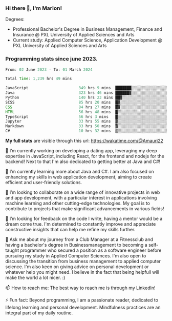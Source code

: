 
### Hi there 👋, I'm Marlon!

Degrees: 
- Professional Bachelor's Degree in Business Management, Finance and Insurance @ PXL University of Applied Sciences and Arts
- Current study: Applied Computer Science, Application Development @ PXL University of Applied Sciences and Arts

### Programming stats since june 2023.
<!--START_SECTION:waka-->

```java
From: 02 June 2023 - To: 01 March 2024

Total Time: 1,239 hrs 49 mins

JavaScript                      349 hrs 9 mins  ███████░░░░░░░░░░░░░░░░░░   28.10 %
Java                            323 hrs 46 mins ██████▓░░░░░░░░░░░░░░░░░░   26.05 %
Python                          140 hrs 23 mins ██▓░░░░░░░░░░░░░░░░░░░░░░   11.30 %
SCSS                            85 hrs 20 mins  █▓░░░░░░░░░░░░░░░░░░░░░░░   06.87 %
CSS                             84 hrs 27 mins  █▓░░░░░░░░░░░░░░░░░░░░░░░   06.80 %
HTML                            56 hrs 48 mins  █░░░░░░░░░░░░░░░░░░░░░░░░   04.57 %
TypeScript                      56 hrs 3 mins   █░░░░░░░░░░░░░░░░░░░░░░░░   04.51 %
Jupyter                         33 hrs 55 mins  ▓░░░░░░░░░░░░░░░░░░░░░░░░   02.73 %
Markdown                        33 hrs 50 mins  ▓░░░░░░░░░░░░░░░░░░░░░░░░   02.72 %
C#                              10 hrs 32 mins  ▒░░░░░░░░░░░░░░░░░░░░░░░░   00.85 %
```

<!--END_SECTION:waka-->
**My full stats** are visible through this url: https://wakatime.com/@Amauri22



🔭 I’m currently working on developing a dating app, leveraging my deep expertise in JavaScript, including React, for the frontend and nodejs for the backend! Next to that I'm also dedicated to getting better at Java and C#!

🌱 I’m currently learning more about Java and C#. I am also focused on enhancing my skills in web application development, aiming to create efficient and user-friendly solutions.

👯 I’m looking to collaborate on a wide range of innovative projects in web and app development, with a particular interest in applications involving machine learning and other cutting-edge technologies. My goal is to contribute to projects that make significant advancements in various fields!

🤔 I’m looking for feedback on the code I write, having a mentor would be a dream come true. I'm determined to constantly improve and appreciate constructive insights that can help me refine my skills further.

💬 Ask me about my journey from a Club Manager at a Fitnessclub and having a bachelor's degree in Businessmanagement to becoming a self-taught programmer who secured a position as a software engineer before pursuing my study in Applied Computer Sciences. I'm also open to discussing the transition from business management to applied computer science. I'm also keen on giving advice on personal development or whatever help you might need. I believe in the fact that being helpfull will make the world a lot nicer. :)

📫 How to reach me: The best way to reach me is through my LinkedIn!

⚡ Fun fact: Beyond programming, I am a passionate reader, dedicated to lifelong learning and personal development. Mindfulness practices are an integral part of my daily routine.


